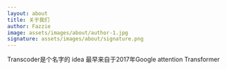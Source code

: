 ```yaml
---
layout: about
title: 关于我们
author: Fazzie
image: assets/images/about/author-1.jpg
signature: assets/images/about/signature.png
---
```


Transcoder是个名字的 idea 最早来自于2017年Google attention Transformer